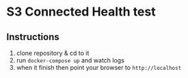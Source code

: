 # S3 Connected Health test

## Instructions
1. clone repository & cd to it
1. run `docker-compose up` and watch logs
1. when it finish then point your browser to `http://localhost`